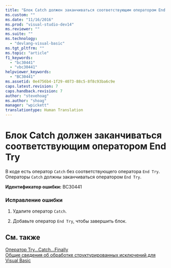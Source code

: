 ```yaml
---
title: "Блок Catch должен заканчиваться соответствующим оператором End Try | Microsoft Docs"
ms.custom: ""
ms.date: "11/16/2016"
ms.prod: "visual-studio-dev14"
ms.reviewer: ""
ms.suite: ""
ms.technology: 
  - "devlang-visual-basic"
ms.tgt_pltfrm: ""
ms.topic: "article"
f1_keywords: 
  - "bc30441"
  - "vbc30441"
helpviewer_keywords: 
  - "BC30441"
ms.assetid: 0e4756b4-1f29-4073-88c5-8f8c93ba6c9e
caps.latest.revision: 7
caps.handback.revision: 7
author: "stevehoag"
ms.author: "shoag"
manager: "wpickett"
translationtype: Human Translation
---
```

# Блок Catch должен заканчиваться соответствующим оператором End Try
В коде есть оператор `Catch` без соответствующего оператора `End Try`. Операторы `Catch` должны заканчиваться оператором `End Try`.  
  
 **Идентификатор ошибки:** BC30441  
  
### Исправление ошибки  
  
1.  Удалите оператор `Catch`.  
  
2.  Добавьте оператор `End Try`, чтобы завершить блок.  
  
## См. также  
 [Оператор Try...Catch...Finally](../../visual-basic/language-reference/statements/try-catch-finally-statement.md)   
 [Общие сведения об обработке структурированных исключений для Visual Basic](http://msdn.microsoft.com/ru-ru/bb81af80-a735-4873-9711-6151a48e418a)